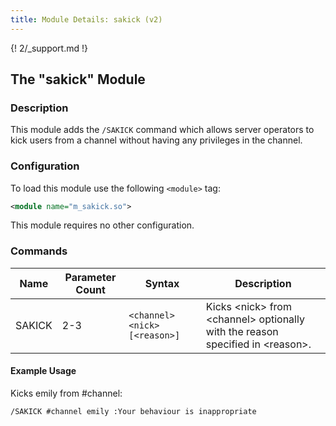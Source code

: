 ```yaml
---
title: Module Details: sakick (v2)
---
```


{! 2/_support.md !}

## The "sakick" Module

### Description

This module adds the `/SAKICK` command which allows server operators to kick users from a channel without having any privileges in the channel.

### Configuration

To load this module use the following `<module>` tag:

```xml
<module name="m_sakick.so">
```

This module requires no other configuration.

### Commands

Name   | Parameter Count | Syntax                        | Description
------ | --------------- | ----------------------------- | -----------
SAKICK | 2-3             | `<channel> <nick> [<reason>]` | Kicks &lt;nick&gt; from &lt;channel&gt; optionally with the reason specified in &lt;reason&gt;.

#### Example Usage

Kicks emily from #channel:

```plaintext
/SAKICK #channel emily :Your behaviour is inappropriate
```
